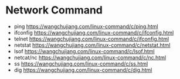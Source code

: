# Network Command

- ping https://wangchujiang.com/linux-command/c/ping.html
- ifconfig https://wangchujiang.com/linux-command/c/ifconfig.html
- telnet https://wangchujiang.com/linux-command/c/ifconfig.html
- netstat https://wangchujiang.com/linux-command/c/netstat.html
- lsof https://wangchujiang.com/linux-command/c/lsof.html
- netcat/nc https://wangchujiang.com/linux-command/c/nc.html
- ss https://wangchujiang.com/linux-command/c/ss.html
- dig https://wangchujiang.com/linux-command/c/dig.html

